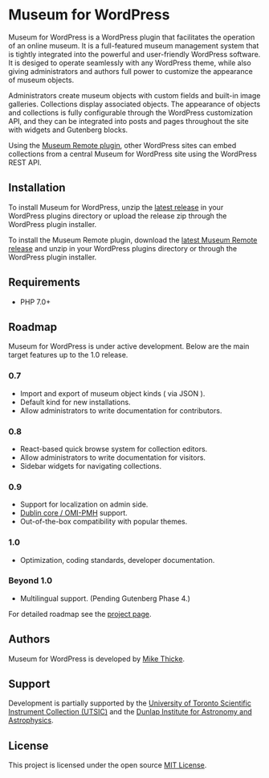 # Museum for WordPress

Museum for WordPress is a WordPress plugin that facilitates the operation of an
online museum. It is a full-featured museum management system that is tightly
integrated into the powerful and user-friendly WordPress software. It is
desiged to operate seamlessly with any WordPress theme, while also giving
administrators and authors full power to customize the appearance of museum
objects.

Administrators create museum objects with custom fields
and built-in image galleries. Collections display associated objects. The
appearance of objects and collections is fully configurable through the
WordPress customization API, and they can be integrated into posts and pages
throughout the site with widgets and Gutenberg blocks.

Using the [Museum Remote
plugin](https://github.com/mikethicke/wp-museum/tree/master/museum-remote),
other WordPress sites can embed collections from a central Museum for WordPress
site using the WordPress REST API.

## Installation

To install Museum for WordPress, unzip the [latest
release](https://github.com/mikethicke/wp-museum/releases/latest) in your
WordPress plugins directory or upload the release zip through the WordPress
plugin installer.

To install the Museum Remote plugin, download the [latest Museum Remote
release](https://github.com/mikethicke/wp-museum/releases) and unzip in your
WordPress plugins directory or through the WordPress plugin installer.

## Requirements

 * PHP 7.0+

## Roadmap

Museum for WordPress is under active development. Below are the main target
features up to the 1.0 release.

### 0.7

 * Import and export of museum object kinds ( via JSON ).
 * Default kind for new installations.
 * Allow administrators to write documentation for contributors.

### 0.8

 * React-based quick browse system for collection editors.
 * Allow administrators to write documentation for visitors.
 * Sidebar widgets for navigating collections.

### 0.9

 * Support for localization on admin side.
 * [Dublin core / OMI-PMH](https://www.dublincore.org/) support.
 * Out-of-the-box compatibility with popular themes.

### 1.0

 * Optimization, coding standards, developer documentation.

### Beyond 1.0

 * Multilingual support. (Pending Gutenberg Phase 4.)

For detailed roadmap see the [project
page](https://github.com/mikethicke/wp-museum/projects/1).

## Authors

Museum for WordPress is developed by [Mike Thicke](http://www.mikethicke.com/).

## Support

Development is partially supported by the [University of Toronto Scientific
Instrument Collection (UTSIC)](https://utsic.utoronto.ca/) and the [Dunlap
Institute for Astronomy and Astrophysics](https://www.dunlap.utoronto.ca).

## License

This project is licensed under the open source [MIT License](LICENSE.md).